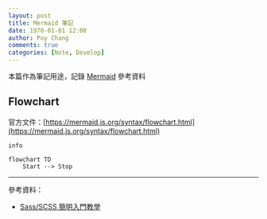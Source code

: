 ```yaml
---
layout: post
title: Mermaid 筆記
date: 1970-01-01 12:00
author: Poy Chang
comments: true
categories: [Note, Develop]
---
```


本篇作為筆記用途，記錄 [Mermaid](https://mermaid.js.org/) 參考資料

## Flowchart

官方文件：[https://mermaid.js.org/syntax/flowchart.html](https://mermaid.js.org/syntax/flowchart.html)

```mermaid
info
```
```mermaid
flowchart TD
    Start --> Stop
```

<!-- ## TEST

<script type="module">
    import mermaid from 'https://cdn.jsdelivr.net/npm/mermaid@11/dist/mermaid.esm.min.mjs';
    mermaid.initialize({
        startOnLoad:true,
        theme: 'neutral',
        flowchart:{
            useMaxWidth:false,
            htmlLabels:true
        }
    });
    await mermaid.run({querySelector:'code.language-mermaid'});
</script> -->

---

參考資料：

- [Sass/SCSS 簡明入門教學](http://blog.kdchang.cc/2016/10/11/sass-scss-tutorial-introduction/)
